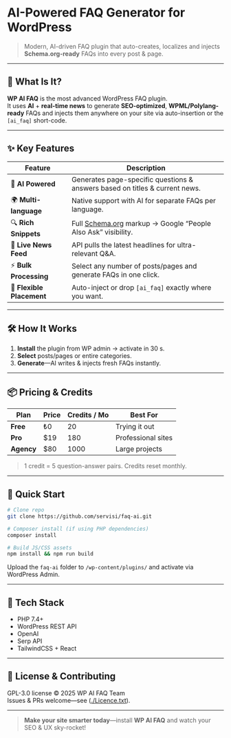 # AI-Powered FAQ Generator for WordPress  
> Modern, AI-driven FAQ plugin that auto-creates, localizes and injects **Schema.org-ready** FAQs into every post & page.


---

## 🚀 What Is It?

**WP AI FAQ** is the most advanced WordPress FAQ plugin.  
It uses **AI** + **real-time news** to generate **SEO-optimized**, **WPML/Polylang-ready** FAQs and injects them anywhere on your site via auto-insertion or the `[ai_faq]` short-code.

---

## ✨ Key Features

| Feature | Description |
|---------|-------------|
| 🤖 **AI Powered** | Generates page-specific questions & answers based on titles & current news. |
| 🌍 **Multi-language** | Native support with AI for separate FAQs per language. |
| 🔍 **Rich Snippets** | Full [Schema.org](https://schema.org) markup → Google “People Also Ask” visibility. |
| 📰 **Live News Feed** | API pulls the latest headlines for ultra-relevant Q&A. |
| ⚡ **Bulk Processing** | Select any number of posts/pages and generate FAQs in one click. |
| 🧩 **Flexible Placement** | Auto-inject or drop `[ai_faq]` exactly where you want. |

---

## 🛠️ How It Works

1. **Install** the plugin from WP admin → activate in 30 s.  
2. **Select** posts/pages or entire categories.  
3. **Generate**—AI writes & injects fresh FAQs instantly.  


---

## 📦 Pricing & Credits

| Plan | Price | Credits / Mo | Best For |
|------|-------|--------------|----------|
| **Free** | ₺0 | 20 | Trying it out |
| **Pro** | $19 | 180 | Professional sites |
| **Agency** | $80 | 1000 | Large projects |

> 1 credit = 5 question-answer pairs. Credits reset monthly.

---

## 🏁 Quick Start

```bash
# Clone repo
git clone https://github.com/servisi/faq-ai.git

# Composer install (if using PHP dependencies)
composer install

# Build JS/CSS assets
npm install && npm run build
```

Upload the `faq-ai` folder to `/wp-content/plugins/` and activate via WordPress Admin.

---

## 🧪 Tech Stack

* PHP 7.4+  
* WordPress REST API  
* OpenAI 
* Serp API  
* TailwindCSS + React

---

## 📄 License & Contributing

GPL-3.0 license © 2025 WP AI FAQ Team  
Issues & PRs welcome—see ([./Licence.txt](https://www.gnu.org/licenses/gpl-3.0.html)).

---

> **Make your site smarter today**—install **WP AI FAQ** and watch your SEO & UX sky-rocket!
